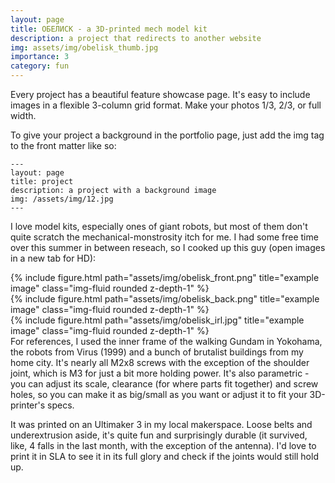 ```yaml
---
layout: page
title: ОБЕЛИСК - a 3D-printed mech model kit
description: a project that redirects to another website
img: assets/img/obelisk_thumb.jpg
importance: 3
category: fun  
---
```


Every project has a beautiful feature showcase page.
It's easy to include images in a flexible 3-column grid format.
Make your photos 1/3, 2/3, or full width.

To give your project a background in the portfolio page, just add the img tag to the front matter like so:

    ---
    layout: page
    title: project
    description: a project with a background image
    img: /assets/img/12.jpg
    ---

I love model kits, especially ones of giant robots, but most of them don't quite scratch the mechanical-monstrosity itch for me. I had some free time over this summer in between reseach, so I cooked up this guy (open images in a new tab for HD):
<div class="row">
    <div class="col-sm mt-3 mt-md-0">
        {% include figure.html path="assets/img/obelisk_front.png" title="example image" class="img-fluid rounded z-depth-1" %}
    </div>
    <div class="col-sm mt-3 mt-md-0">
        {% include figure.html path="assets/img/obelisk_back.png" title="example image" class="img-fluid rounded z-depth-1" %}
    </div>
    <div class="col-sm mt-3 mt-md-0">
        {% include figure.html path="assets/img/obelisk_irl.jpg" title="example image" class="img-fluid rounded z-depth-1" %}
    </div>
</div>
For references, I used the inner frame of the walking Gundam in Yokohama, the robots from Virus (1999) and a bunch of brutalist buildings from my home city.
It's nearly all M2x8 screws with the exception of the shoulder joint, which is M3 for just a bit more holding power. It's also parametric - you can adjust its scale, clearance (for where parts fit together) and screw holes, so you can make it as big/small as you want or adjust it to fit your 3D-printer's specs.

It was printed on an Ultimaker 3 in my local makerspace. Loose belts and underextrusion aside, it's quite fun and surprisingly durable (it survived, like, 4 falls in the last month, with the exception of the antenna). I'd love to print it in SLA to see it in its full glory and check if the joints would still hold up.
